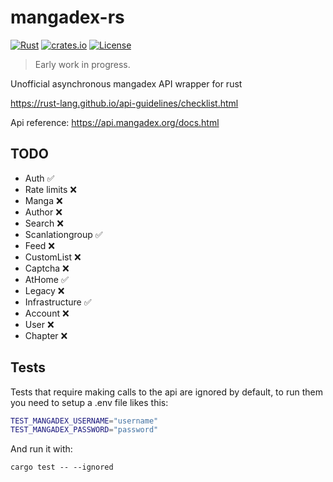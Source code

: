 # mangadex-rs

[![Rust](https://github.com/edg-l/mangadex-rs/actions/workflows/rust.yml/badge.svg)](https://github.com/edg-l/mangadex-rs/actions/workflows/rust.yml)
[![crates.io](http://meritbadge.herokuapp.com/mangadex)](https://crates.io/crates/mangadex)
[![License](https://img.shields.io/github/license/edg-l/mangadex-rs)](https://github.com/edg-l/mangadex-rs/blob/master/LICENSE)

> Early work in progress.

Unofficial asynchronous mangadex API wrapper for rust

https://rust-lang.github.io/api-guidelines/checklist.html

Api reference: https://api.mangadex.org/docs.html

## TODO

- Auth ✅
- Rate limits ❌
- Manga ❌
- Author ❌
- Search ❌
- Scanlationgroup ✅
- Feed ❌
- CustomList ❌
- Captcha ❌
- AtHome ✅
- Legacy ❌
- Infrastructure ✅
- Account ❌
- User ❌
- Chapter ❌

## Tests

Tests that require making calls to the api are ignored by default, to run them you need to setup a .env file likes this:

```bash
TEST_MANGADEX_USERNAME="username"
TEST_MANGADEX_PASSWORD="password"
```

And run it with:

`cargo test -- --ignored`
